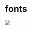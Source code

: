 # fonts

[![](https://data.jsdelivr.com/v1/package/gh/thisisabdus/fonts/badge)](https://www.jsdelivr.com/package/gh/thisisabdus/fonts)

